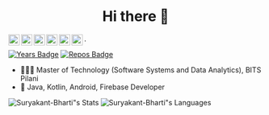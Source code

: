 <h1 align="center">Hi there 👋</h1>

<a href="https://www.linkedin.com/in/suryakantbharti">
  <img align="left" alt="Suryakant Linkdein" width="22px" src="https://cdn.jsdelivr.net/npm/simple-icons@v3/icons/linkedin.svg" />
</a>
<a href="https://github.com/Suryakant-Bharti">
  <img align="left" alt="Suryakant Github" width="22px" src="https://cdn.jsdelivr.net/npm/simple-icons@v3/icons/github.svg" />
</a>
<a href="https://gitlab.com/Suryakant-Bharti">
  <img align="left" alt="Suryakant Gitlab" width="22px" src="https://cdn.jsdelivr.net/npm/simple-icons@v3/icons/gitlab.svg" />
</a>
<a href=https://www.hackerearth.com/@suryakantbharti">
  <img align="left" alt="Suryakant HackerEarth" width="22px" src="https://cdn.jsdelivr.net/npm/simple-icons@v3/icons/hackerearth.svg" />
</a>
<a href="https://leetcode.com/suryakantbharti">
  <img align="left" alt="Suryakant LeetCode" width="22px" src="https://cdn.jsdelivr.net/npm/simple-icons@v3/icons/leetcode.svg" />
</a>
<a href="https://stackoverflow.com/users/10436569/suryakant-bharti">
  <img align="left" alt="Suryakant StackOverflow" width="22px" src="https://cdn.jsdelivr.net/npm/simple-icons@v3/icons/stackoverflow.svg" />
</a>
.
<br>

[![Years Badge](https://badges.pufler.dev/years/Suryakant-Bharti)](https://badges.pufler.dev)
[![Repos Badge](https://badges.pufler.dev/repos/Suryakant-Bharti)](https://badges.pufler.dev)

- 👨🏻‍🎓 Master of Technology (Software Systems and Data Analytics), BITS Pilani
- 📱 Java, Kotlin, Android, Firebase Developer 


![Suryakant-Bharti"s Stats](https://github-readme-stats.vercel.app/api?username=Suryakant-Bharti&show_icons=true&hide_border=true&include_all_commits=true&theme=buefy)
![Suryakant-Bharti"s Languages](https://github-readme-stats.alexxxdev.vercel.app/api/top-langs/?username=Suryakant-Bharti&layout=compact&card_width=250&hide_border=true&theme=buefy&hide=css)

<!--
**Suryakant-Bharti/Suryakant-Bharti** is a ✨ _special_ ✨ repository because its `README.md` (this file) appears on your GitHub profile.

Here are some ideas to get you started:

- 🔭 I’m currently working on ...
- 🌱 I’m currently learning ...
- 👯 I’m looking to collaborate on ...
- 🤔 I’m looking for help with ...
- 💬 Ask me about ...
- 📫 How to reach me: ...
- 😄 Pronouns: ...
- ⚡ Fun fact: ...
-->
